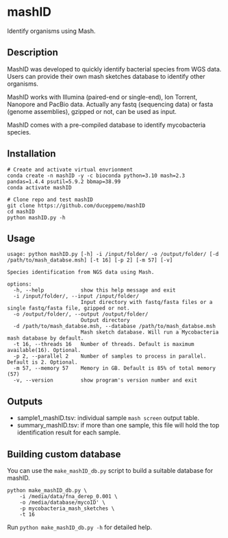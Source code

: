 # mashID
Identify organisms using Mash.

## Description
MashID was developed to quickly identify bacterial species from WGS data. Users can provide their own mash sketches database to identify other organisms.

MashID works with Illumina (paired-end or single-end), Ion Torrent, Nanopore and PacBio data. Actually any fastq (sequencing data) or fasta (genome assemblies), gzipped or not, can be used as input.

MashID comes with a pre-compiled database to identify mycobacteria species.
## Installation
```commandline
# Create and activate virtual envrionment
conda create -n mashID -y -c bioconda python=3.10 mash=2.3 pandas=1.4.4 psutil=5.9.2 bbmap=38.99
conda activate mashID

# Clone repo and test mashID
git clone https://github.com/duceppemo/mashID
cd mashID
python mashID.py -h
```

## Usage
```
usage: python mashID.py [-h] -i /input/folder/ -o /output/folder/ [-d /path/to/mash_databse.msh] [-t 16] [-p 2] [-m 57] [-v]

Species identification from NGS data using Mash.

options:
  -h, --help            show this help message and exit
  -i /input/folder/, --input /input/folder/
                        Input directory with fastq/fasta files or a single fastq/fasta file, gzipped or not.
  -o /output/folder/, --output /output/folder/
                        Output directory
  -d /path/to/mash_databse.msh, --database /path/to/mash_databse.msh
                        Mash sketch database. Will run a Mycobacteria mash database by default.
  -t 16, --threads 16   Number of threads. Default is maximum available(16). Optional.
  -p 2, --parallel 2    Number of samples to process in parallel. Default is 2. Optional.
  -m 57, --memory 57    Memory in GB. Default is 85% of total memory (57)
  -v, --version         show program's version number and exit
```

## Outputs
- sample1_mashID.tsv: individual sample `mash screen` output table.
- summary_mashID.tsv: if more than one sample, this file will hold the top identification result for each sample.

## Building custom database
You can use the `make_mashID_db.py` script to build a suitable database for mashID.
```commandline
python make_mashID_db.py \
    -i /media/data/fna_derep_0.001 \
    -o /media/database/mycoID' \
    -p mycobacteria_mash_sketches \
    -t 16
```
Run `python make_mashID_db.py -h` for detailed help.
